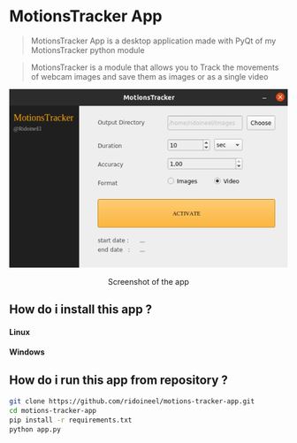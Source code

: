 # MotionsTracker App

> MotionsTracker App is a desktop application made with PyQt
> of my MotionsTracker python module

> MotionsTracker is a module that allows you to
> Track the movements of webcam images and save them as images or as a single video

<center>

![dd](/assets/images/view.png)

Screenshot of the app

</center>

## How do i install this app ?

#### Linux
#### Windows

## How do i run this app from repository ?

```bash
git clone https://github.com/ridoineel/motions-tracker-app.git
cd motions-tracker-app
pip install -r requirements.txt
python app.py
```
